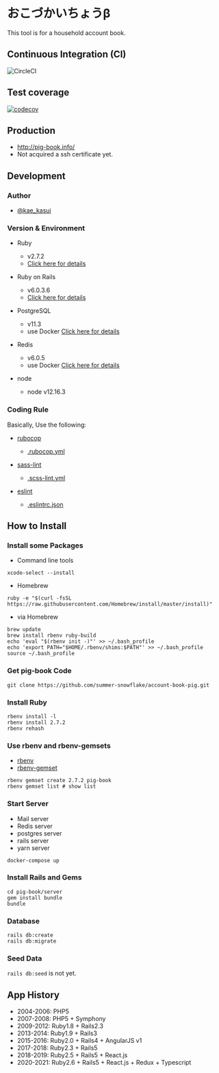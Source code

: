 おこづかいちょうβ
=======

This tool is for a household account book.

## Continuous Integration (CI)

![CircleCI](https://circleci.com/gh/summer-snowflake/pig-book/tree/master.svg?style=shield&circle-token=e90d1bd5a4b016ea384ddf835b97ac7429035b8d)

## Test coverage

[![codecov](https://codecov.io/gh/summer-snowflake/pig-book/branch/master/graph/badge.svg)](https://codecov.io/gh/summer-snowflake/pig-book)

## Production

- http://pig-book.info/
- Not acquired a ssh certificate yet.

## Development

### Author

- [@kae_kasui](https://twitter.com/kae_kasui)

### Version & Environment

- Ruby
  - v2.7.2
  - [Click here for details](https://github.com/summer-snowflake/pig-book/blob/master/server/Gemfile#L4)

- Ruby on Rails
  - v6.0.3.6
  - [Click here for details](https://github.com/summer-snowflake/pig-book/blob/master/server/Gemfile#6)

- PostgreSQL
  - v11.3
  - use Docker [Click here for details](https://github.com/summer-snowflake/pig-book/blob/master/docker-compose.yml#L4)

- Redis
  - v6.0.5
  - use Docker [Click here for details](https://github.com/summer-snowflake/pig-book/blob/master/docker-compose.yml#L16)

- node
  - node v12.16.3

### Coding Rule

Basically, Use the following:

- [rubocop](https://github.com/bbatsov/rubocop)
  - [.rubocop.yml](https://github.com/summer-snowflake/pig-book/blob/master/server/.rubocop.yml)

- [sass-lint](https://github.com/sasstools/sass-lint)
  - [.scss-lint.yml](https://github.com/summer-snowflake/pig-book/blob/master/client/.sass-lint.yml)

- [eslint](https://github.com/eslint/eslint)
  - [.eslintrc.json](https://github.com/summer-snowflake/pig-book/blob/master/client/.eslintrc.json)

## How to Install

### Install some Packages

- Command line tools

```
xcode-select --install
```

- Homebrew

```
ruby -e "$(curl -fsSL https://raw.githubusercontent.com/Homebrew/install/master/install)"
```

- via Homebrew

```
brew update
brew install rbenv ruby-build
echo 'eval "$(rbenv init -)"' >> ~/.bash_profile
echo 'export PATH="$HOME/.rbenv/shims:$PATH"' >> ~/.bash_profile
source ~/.bash_profile
```

### Get pig-book Code

```
git clone https://github.com/summer-snowflake/account-book-pig.git
```

### Install Ruby

```
rbenv install -l
rbenv install 2.7.2
rbenv rehash
```

### Use rbenv and rbenv-gemsets

- [rbenv](https://github.com/rbenv/rbenv)
- [rbenv-gemset](https://github.com/jf/rbenv-gemset)

```
rbenv gemset create 2.7.2 pig-book
rbenv gemset list # show list
```

### Start Server

- Mail server
- Redis server
- postgres server
- rails server
- yarn server

```
docker-compose up
```

### Install Rails and Gems

```
cd pig-book/server
gem install bundle
bundle
```

### Database

```
rails db:create
rails db:migrate
```

### Seed Data

`rails db:seed` is not yet.

## App History

- 2004-2006: PHP5
- 2007-2008: PHP5 + Symphony
- 2009-2012: Ruby1.8 + Rails2.3
- 2013-2014: Ruby1.9 + Rails3
- 2015-2016: Ruby2.0 + Rails4 + AngularJS v1
- 2017-2018: Ruby2.3 + Rails5
- 2018-2019: Ruby2.5 + Rails5 + React.js
- 2020-2021: Ruby2.6 + Rails5 + React.js + Redux + Typescript
